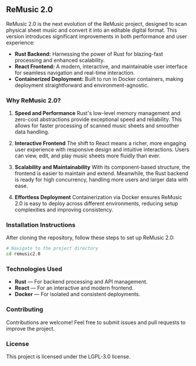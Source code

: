 ## ReMusic 2.0

ReMusic 2.0 is the next evolution of the ReMusic project, designed to scan physical sheet music and convert it into an editable digital format. This version introduces significant improvements in both performance and user experience:

* **Rust Backend:** Harnessing the power of Rust for blazing-fast processing and enhanced scalability.
* **React Frontend:** A modern, interactive, and maintainable user interface for seamless navigation and real-time interaction.
* **Containerized Deployment:** Built to run in Docker containers, making deployment straightforward and environment-agnostic.

### Why ReMusic 2.0?

1. **Speed and Performance**
   Rust's low-level memory management and zero-cost abstractions provide exceptional speed and reliability. This allows for faster processing of scanned music sheets and smoother data handling.

2. **Interactive Frontend**
   The shift to React means a richer, more engaging user experience with responsive design and intuitive interactions. Users can view, edit, and play music sheets more fluidly than ever.

3. **Scalability and Maintainability**
   With its component-based structure, the frontend is easier to maintain and extend. Meanwhile, the Rust backend is ready for high concurrency, handling more users and larger data with ease.

4. **Effortless Deployment**
   Containerization via Docker ensures ReMusic 2.0 is easy to deploy across different environments, reducing setup complexities and improving consistency.

### Installation Instructions

After cloning the repository, follow these steps to set up ReMusic 2.0:

```bash
# Navigate to the project directory
cd remusic2.0
```

### Technologies Used

* **Rust** — For backend processing and API management.
* **React** — For an interactive and modern frontend.
* **Docker** — For isolated and consistent deployments.

### Contributing

Contributions are welcome! Feel free to submit issues and pull requests to improve the project.

### License

This project is licensed under the LGPL-3.0 license.
